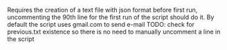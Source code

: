 Requires the creation of a text file with json format before first run, uncommenting the 90th line for the first run of the script should do it.
By default the script uses gmail.com to send e-mail
TODO: check for previous.txt existence so there is no need to manually uncomment a line in the script
